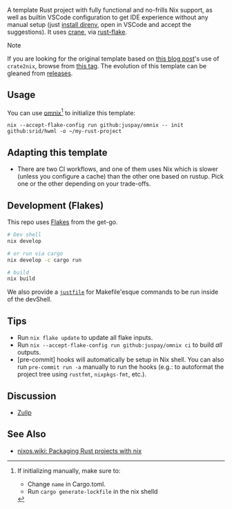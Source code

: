 A template Rust project with fully functional and no-frills Nix support, as well as builtin VSCode configuration to get IDE experience without any manual setup (just [install direnv](https://nixos.asia/en/direnv), open in VSCode and accept the suggestions). It uses [crane](https://crane.dev/), via [rust-flake](https://github.com/juspay/rust-flake).

> [!NOTE]
> If you are looking for the original template based on [this blog post](https://srid.ca/rust-nix)'s use of `crate2nix`, browse from [this tag](https://github.com/srid/hwml/tree/crate2nix). The evolution of this template can be gleaned from [releases](https://github.com/srid/hwml/releases).

## Usage

You can use [omnix](https://omnix.page/om/init.html)[^omnix] to initialize this template:
```
nix --accept-flake-config run github:juspay/omnix -- init github:srid/hwml -o ~/my-rust-project
```

[^omnix]: If initializing manually, make sure to:
    - Change `name` in Cargo.toml.
    - Run `cargo generate-lockfile` in the nix shelld

## Adapting this template

- There are two CI workflows, and one of them uses Nix which is slower (unless you configure a cache) than the other one based on rustup. Pick one or the other depending on your trade-offs.

## Development (Flakes)

This repo uses [Flakes](https://nixos.asia/en/flakes) from the get-go.

```bash
# Dev shell
nix develop

# or run via cargo
nix develop -c cargo run

# build
nix build
```

We also provide a [`justfile`](https://just.systems/) for Makefile'esque commands to be run inside of the devShell.

## Tips

- Run `nix flake update` to update all flake inputs.
- Run `nix --accept-flake-config run github:juspay/omnix ci` to build _all_ outputs.
- [pre-commit] hooks will automatically be setup in Nix shell. You can also run `pre-commit run -a` manually to run the hooks (e.g.: to autoformat the project tree using `rustfmt`, `nixpkgs-fmt`, etc.).

## Discussion

- [Zulip](https://nixos.zulipchat.com/#narrow/stream/413950-nix)

## See Also

- [nixos.wiki: Packaging Rust projects with nix](https://nixos.wiki/wiki/Rust#Packaging_Rust_projects_with_nix)
